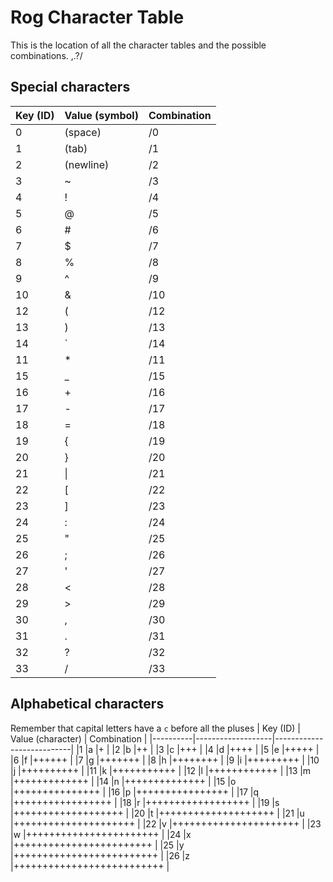 # Rog Character Table
This is the location of all the character tables and the possible combinations.
,.?/
## Special characters
| Key (ID) | Value (symbol) | Combination |
|----------|----------------|-------------|
|0         | (space)        | /0          |
|1         | (tab)          | /1          |
|2         | (newline)      | /2          |
|3         | ~              | /3          |
|4         | !              | /4          |
|5         | @              | /5          |
|6         | #              | /6          |
|7         | $              | /7          |
|8         | %              | /8          |
|9         | ^              | /9          |
|10        | &              | /10         |
|12        | (              | /12         |
|13        | )              | /13         |
|14        | `              | /14         |
|11        | *              | /11         |
|15        | _              | /15         |
|16        | +              | /16         |
|17        | -              | /17         |
|18        | =              | /18         |
|19        | {              | /19         |
|20        | }              | /20         |
|21        | \|             | /21         |
|22        | [              | /22         |
|23        | ]              | /23         |
|24        | :              | /24         |
|25        | "              | /25         |
|26        | ;              | /26         |
|27        | '              | /27         |
|28        | <              | /28         |
|29        | >              | /29         |
|30        | ,              | /30         |
|31        | .              | /31         |
|32        | ?              | /32         |
|33        | /              | /33         |


## Alphabetical characters
Remember that capital letters have a `c` before all the pluses
| Key (ID) | Value (character) | Combination               |
|----------|-------------------|---------------------------|
|1         |a                  |+                          |
|2         |b                  |++                         |
|3         |c                  |+++                        |
|4         |d                  |++++                       |
|5         |e                  |+++++                      |
|6         |f                  |++++++                     |
|7         |g                  |+++++++                    |
|8         |h                  |++++++++                   |
|9         |i                  |+++++++++                  |
|10        |j                  |++++++++++                 |
|11        |k                  |+++++++++++                |
|12        |l                  |++++++++++++               |
|13        |m                  |+++++++++++++              |
|14        |n                  |++++++++++++++             |
|15        |o                  |+++++++++++++++            |
|16        |p                  |++++++++++++++++           |
|17        |q                  |+++++++++++++++++          |
|18        |r                  |++++++++++++++++++         |
|19        |s                  |+++++++++++++++++++        |
|20        |t                  |++++++++++++++++++++       |
|21        |u                  |+++++++++++++++++++++      |
|22        |v                  |++++++++++++++++++++++     |
|23        |w                  |+++++++++++++++++++++++    |
|24        |x                  |++++++++++++++++++++++++   |
|25        |y                  |+++++++++++++++++++++++++  |
|26        |z                  |++++++++++++++++++++++++++ |